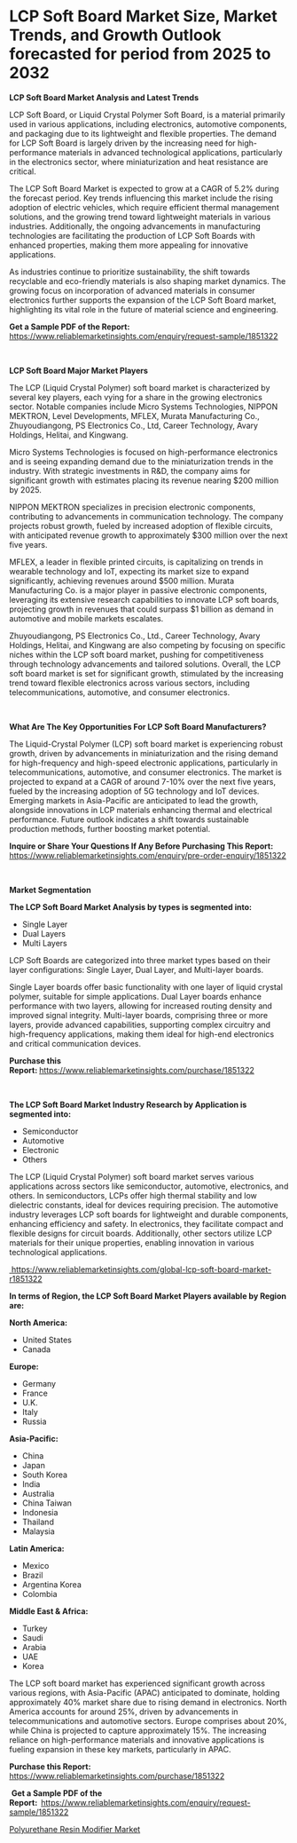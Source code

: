 <p><h1>LCP Soft Board Market Size, Market Trends, and Growth Outlook forecasted for period from 2025 to 2032</h1></p><p><strong>LCP Soft Board Market Analysis and Latest Trends</strong></p>
<p><p>LCP Soft Board, or Liquid Crystal Polymer Soft Board, is a material primarily used in various applications, including electronics, automotive components, and packaging due to its lightweight and flexible properties. The demand for LCP Soft Board is largely driven by the increasing need for high-performance materials in advanced technological applications, particularly in the electronics sector, where miniaturization and heat resistance are critical.</p><p>The LCP Soft Board Market is expected to grow at a CAGR of 5.2% during the forecast period. Key trends influencing this market include the rising adoption of electric vehicles, which require efficient thermal management solutions, and the growing trend toward lightweight materials in various industries. Additionally, the ongoing advancements in manufacturing technologies are facilitating the production of LCP Soft Boards with enhanced properties, making them more appealing for innovative applications.</p><p>As industries continue to prioritize sustainability, the shift towards recyclable and eco-friendly materials is also shaping market dynamics. The growing focus on incorporation of advanced materials in consumer electronics further supports the expansion of the LCP Soft Board market, highlighting its vital role in the future of material science and engineering.</p></p>
<p><strong>Get a Sample PDF of the Report:&nbsp;</strong> <a href="https://www.reliablemarketinsights.com/enquiry/request-sample/1851322?utm_campaign=2636&utm_medium=2&utm_source=Github&utm_content=ia&utm_term=26032025&utm_id=lcp-soft-board">https://www.reliablemarketinsights.com/enquiry/request-sample/1851322</a></p>
<p>&nbsp;</p>
<p><strong>LCP Soft Board Major Market Players</strong></p>
<p><p>The LCP (Liquid Crystal Polymer) soft board market is characterized by several key players, each vying for a share in the growing electronics sector. Notable companies include Micro Systems Technologies, NIPPON MEKTRON, Level Developments, MFLEX, Murata Manufacturing Co., Zhuyoudiangong, PS Electronics Co., Ltd, Career Technology, Avary Holdings, Helitai, and Kingwang.</p><p>Micro Systems Technologies is focused on high-performance electronics and is seeing expanding demand due to the miniaturization trends in the industry. With strategic investments in R&D, the company aims for significant growth with estimates placing its revenue nearing $200 million by 2025.</p><p>NIPPON MEKTRON specializes in precision electronic components, contributing to advancements in communication technology. The company projects robust growth, fueled by increased adoption of flexible circuits, with anticipated revenue growth to approximately $300 million over the next five years.</p><p>MFLEX, a leader in flexible printed circuits, is capitalizing on trends in wearable technology and IoT, expecting its market size to expand significantly, achieving revenues around $500 million. Murata Manufacturing Co. is a major player in passive electronic components, leveraging its extensive research capabilities to innovate LCP soft boards, projecting growth in revenues that could surpass $1 billion as demand in automotive and mobile markets escalates.</p><p>Zhuyoudiangong, PS Electronics Co., Ltd., Career Technology, Avary Holdings, Helitai, and Kingwang are also competing by focusing on specific niches within the LCP soft board market, pushing for competitiveness through technology advancements and tailored solutions. Overall, the LCP soft board market is set for significant growth, stimulated by the increasing trend toward flexible electronics across various sectors, including telecommunications, automotive, and consumer electronics.</p></p>
<p>&nbsp;</p>
<p><strong>What Are The Key Opportunities For LCP Soft Board Manufacturers?</strong></p>
<p><p>The Liquid-Crystal Polymer (LCP) soft board market is experiencing robust growth, driven by advancements in miniaturization and the rising demand for high-frequency and high-speed electronic applications, particularly in telecommunications, automotive, and consumer electronics. The market is projected to expand at a CAGR of around 7-10% over the next five years, fueled by the increasing adoption of 5G technology and IoT devices. Emerging markets in Asia-Pacific are anticipated to lead the growth, alongside innovations in LCP materials enhancing thermal and electrical performance. Future outlook indicates a shift towards sustainable production methods, further boosting market potential.</p></p>
<p><strong>Inquire or Share Your Questions If Any Before Purchasing This Report:</strong> <a href="https://www.reliablemarketinsights.com/enquiry/pre-order-enquiry/1851322?utm_campaign=2636&utm_medium=2&utm_source=Github&utm_content=ia&utm_term=26032025&utm_id=lcp-soft-board">https://www.reliablemarketinsights.com/enquiry/pre-order-enquiry/1851322</a></p>
<p>&nbsp;</p>
<p><strong>Market Segmentation</strong></p>
<p><strong>The LCP Soft Board Market Analysis by types is segmented into:</strong></p>
<p><ul><li>Single Layer</li><li>Dual Layers</li><li>Multi Layers</li></ul></p>
<p><p>LCP Soft Boards are categorized into three market types based on their layer configurations: Single Layer, Dual Layer, and Multi-layer boards. </p><p>Single Layer boards offer basic functionality with one layer of liquid crystal polymer, suitable for simple applications. Dual Layer boards enhance performance with two layers, allowing for increased routing density and improved signal integrity. Multi-layer boards, comprising three or more layers, provide advanced capabilities, supporting complex circuitry and high-frequency applications, making them ideal for high-end electronics and critical communication devices.</p></p>
<p><strong>Purchase this Report:&nbsp;</strong><a href="https://www.reliablemarketinsights.com/purchase/1851322?utm_campaign=2636&utm_medium=2&utm_source=Github&utm_content=ia&utm_term=26032025&utm_id=lcp-soft-board">https://www.reliablemarketinsights.com/purchase/1851322</a></p>
<p>&nbsp;</p>
<p><strong>The LCP Soft Board Market Industry Research by Application is segmented into:</strong></p>
<p><ul><li>Semiconductor</li><li>Automotive</li><li>Electronic</li><li>Others</li></ul></p>
<p><p>The LCP (Liquid Crystal Polymer) soft board market serves various applications across sectors like semiconductor, automotive, electronics, and others. In semiconductors, LCPs offer high thermal stability and low dielectric constants, ideal for devices requiring precision. The automotive industry leverages LCP soft boards for lightweight and durable components, enhancing efficiency and safety. In electronics, they facilitate compact and flexible designs for circuit boards. Additionally, other sectors utilize LCP materials for their unique properties, enabling innovation in various technological applications.</p></p>
<p><a href="https://www.reliablemarketinsights.com/global-lcp-soft-board-market-r1851322?utm_campaign=2636&utm_medium=2&utm_source=Github&utm_content=ia&utm_term=26032025&utm_id=lcp-soft-board">&nbsp;https://www.reliablemarketinsights.com/global-lcp-soft-board-market-r1851322</a></p>
<p><strong>In terms of Region, the LCP Soft Board Market Players available by Region are:</strong></p>
<p>
    <p> <strong> North America: </strong>
        <ul>
            <li>United States</li>
            <li>Canada</li>
        </ul>
        </p> 
    <p> <strong> Europe: </strong>
        <ul>
            <li>Germany</li>
            <li>France</li>
            <li>U.K.</li>
            <li>Italy</li>
            <li>Russia</li>
        </ul>
        </p> 
    <p> <strong> Asia-Pacific: </strong>
        <ul>
            <li>China</li>
            <li>Japan</li>
            <li>South Korea</li>
            <li>India</li>
            <li>Australia</li>
            <li>China Taiwan</li>
            <li>Indonesia</li>
            <li>Thailand</li>
            <li>Malaysia</li>
        </ul>
        </p> 
    <p> <strong> Latin America: </strong>
        <ul>
            <li>Mexico</li>
            <li>Brazil</li>
            <li>Argentina Korea</li>
            <li>Colombia</li>
        </ul>
        </p> 
    <p> <strong> Middle East & Africa: </strong>
        <ul>
            <li>Turkey</li>
            <li>Saudi</li>
            <li>Arabia</li>
            <li>UAE</li>
            <li>Korea</li>
        </ul>
    </p>
    </p>
<p><p>The LCP soft board market has experienced significant growth across various regions, with Asia-Pacific (APAC) anticipated to dominate, holding approximately 40% market share due to rising demand in electronics. North America accounts for around 25%, driven by advancements in telecommunications and automotive sectors. Europe comprises about 20%, while China is projected to capture approximately 15%. The increasing reliance on high-performance materials and innovative applications is fueling expansion in these key markets, particularly in APAC.</p></p>
<p><strong>Purchase this Report: </strong><a href="https://www.reliablemarketinsights.com/purchase/1851322?utm_campaign=2636&utm_medium=2&utm_source=Github&utm_content=ia&utm_term=26032025&utm_id=lcp-soft-board">https://www.reliablemarketinsights.com/purchase/1851322</a></p>
<p>&nbsp;<strong>Get a Sample PDF of the Report:&nbsp;&nbsp;</strong><a href="https://www.reliablemarketinsights.com/enquiry/request-sample/1851322?utm_campaign=2636&utm_medium=2&utm_source=Github&utm_content=ia&utm_term=26032025&utm_id=lcp-soft-board">https://www.reliablemarketinsights.com/enquiry/request-sample/1851322</a></p>
<p><strong></strong></p>
<p><p><a href="https://github.com/raeezkenedz/Market-Research-Report-List-1/blob/main/polyurethane-resin-modifier-market.md?utm_campaign=2636&utm_medium=2&utm_source=Github&utm_content=ia&utm_term=26032025&utm_id=lcp-soft-board">Polyurethane Resin Modifier Market</a></p></p>